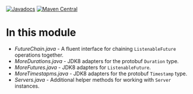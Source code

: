 [![Javadocs](https://javadoc.io/badge/com.salesforce.servicelibs/grpc-contrib.svg)](https://javadoc.io/doc/com.salesforce.servicelibs/grpc-contrib)
[![Maven Central](https://maven-badges.herokuapp.com/maven-central/com.salesforce.servicelibs/grpc-contrib/badge.svg)](https://maven-badges.herokuapp.com/maven-central/com.salesforce.servicelibs/grpc-contrib)

In this module
==============
* *FutureChain.java* - A fluent interface for chaining `ListenableFuture` operations together.
* *MoreDurations.java* - JDK8 adapters for the protobuf `Duration` type.
* *MoreFutures.java* - JDK8 adapters for `ListenableFuture`.
* *MoreTimestapms.java* - JDK8 adapters for the protobuf `Timestamp` type.
* *Servers.java* - Additional helper methods for working with `Server` instances.
